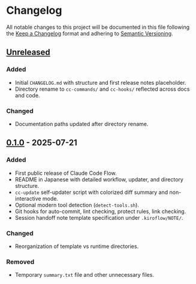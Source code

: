 # Changelog

All notable changes to this project will be documented in this file following the [Keep a Changelog](https://keepachangelog.com/en/1.1.0/) format and adhering to [Semantic Versioning](https://semver.org/spec/v2.0.0.html).

## [Unreleased]
### Added
- Initial `CHANGELOG.md` with structure and first release notes placeholder.
- Directory rename to `cc-commands/` and `cc-hooks/` reflected across docs and code.

### Changed
- Documentation paths updated after directory rename.

## [0.1.0] - 2025-07-21
### Added
- First public release of Claude Code Flow.
- README in Japanese with detailed workflow, updater, and directory structure.
- `cc-update` self-updater script with colorized diff summary and non-interactive mode.
- Optional modern tool detection (`detect-tools.sh`).
- Git hooks for auto-commit, lint checking, protect rules, link checking.
- Session handoff note template specification under `.kiroflow/NOTE/`.

### Changed
- Reorganization of template vs runtime directories.

### Removed
- Temporary `summary.txt` file and other unnecessary files.

[Unreleased]: https://github.com/tsutomu-n/cc-flow/compare/v0.1.0...HEAD
[0.1.0]: https://github.com/tsutomu-n/cc-flow/releases/tag/v0.1.0
